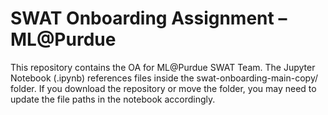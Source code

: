 # SWAT Onboarding Assignment – ML@Purdue
This repository contains the OA for ML@Purdue SWAT Team.
The Jupyter Notebook (.ipynb) references files inside the swat-onboarding-main-copy/ folder.
If you download the repository or move the folder, you may need to update the file paths in the notebook accordingly.
